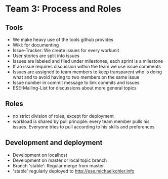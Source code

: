 # Team 3: Process and Roles #

## Tools ##

* We make heavy use of the tools github provides 
 * Wiki: for documenting
 * Issue-Tracker: We create issues for every workunit
 * User stories are split into issues
 * Issues are labeled and filed under milestones, each sprint is a milestone
 * If an issue requires discussion within the team we use issue comments
 * Issues are assigned to team members to keep transparent who is doing what and to avoid having to two members on the same issue
 * Issue number in commit message to link commits and issues
* ESE-Mailing-List for discussions about more general topics

## Roles ##

* no strict division of roles, except for deployment
* workload is shared by pull principle: every team member pulls his issues. Everyone tries to pull according to his skills and preferences

## Development and deployment ##

* Development on localhost
* Development on master or local topic branch
* Branch 'stable': Regular merge from master
* 'stable' regularly deployed to http://ese.michaelkohler.info
